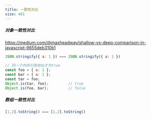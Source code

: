 ```yaml
---
title: 一致性对比
size: 461
---
```

##### 对象一致性对比
https://medium.com/@maxheadway/shallow-vs-deep-comparison-in-javascript-9655deb310b1

```js
JSON.stringify({ a: 1 }) === JSON.stringify({ a: 1 })
```

```javascript
// 同一个内存引用地址才为true
const foo = { a: 1 };
const bar = { a: 1 };
const tar = foo;
Object.is(tar, foo);         // true
Object.is(foo, bar);         // false
```

##### 数组一致性对比

```javascript
[1,2].toString() === [1,2].toString()
```

